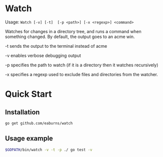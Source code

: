 Watch
=====

Usage: ``Watch [-v] [-t]  [-p <path>] [-x <regexp>] <command>``

Watches for changes in a directory tree, and runs a command when
something changed. By default, the output goes to an acme win.

-t sends the output to the terminal instead of acme

-v enables verbose debugging output

-p <path> specifies the path to watch (if it is a directory then it watches recursively)

-x <regexp> specifies a regexp used to exclude files and directories from the watcher.


Quick Start
============
Installation
------------
```bash
go get github.com/eaburns/watch
```
Usage example
-----
```bash
$GOPATH/bin/watch -v -t -p ./ go test -v
```
